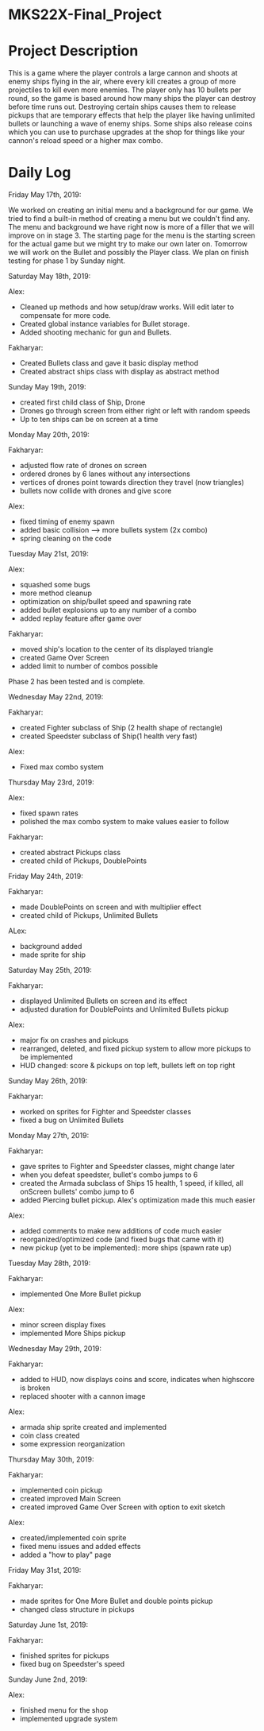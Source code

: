 # MKS22X-Final_Project

# Project Description

This is a game where the player controls a large cannon and shoots at enemy ships flying in the air, where every kill creates a group of more projectiles to kill even more enemies. The player only has 10 bullets per round, so the game is based around how many ships the player can destroy before time runs out. Destroying certain ships causes them to release pickups that are temporary effects that help the player like having unlimited bullets or launching a wave of enemy ships. Some ships also release coins which you can use to purchase upgrades at the shop for things like your cannon's reload speed or a higher max combo. 


# Daily Log

Friday May 17th, 2019:

We worked on creating an initial menu and a background for our game. We tried 
to find a built-in method of creating a menu but we couldn't find any. The menu
and background we have right now is more of a filler that we will improve on in stage 3.
The starting page for the menu is the starting screen for the actual game but we might
try to make our own later on. Tomorrow we will work on the Bullet and possibly the Player class.
We plan on finish testing for phase 1 by Sunday night.

Saturday May 18th, 2019:

Alex:
- Cleaned up methods and how setup/draw works. Will edit later to compensate for more code.
- Created global instance variables for Bullet storage.
- Added shooting mechanic for gun and Bullets.

Fakharyar:
- Created Bullets class and gave it basic display method
- Created abstract ships class with display as abstract method

Sunday May 19th, 2019:
- created first child class of Ship, Drone
- Drones go through screen from either right or left with random speeds
- Up to ten ships can be on screen at a time

Monday May 20th, 2019:

Fakharyar:
- adjusted flow rate of drones on screen
- ordered drones by 6 lanes without any intersections
- vertices of drones point towards direction they travel (now triangles)
- bullets now collide with drones and give score

Alex:
- fixed timing of enemy spawn
- added basic collision --> more bullets system (2x combo)
- spring cleaning on the code

Tuesday May 21st, 2019:

Alex:
- squashed some bugs
- more method cleanup
- optimization on ship/bullet speed and spawning rate
- added bullet explosions up to any number of a combo
- added replay feature after game over

Fakharyar:
- moved ship's location to the center of its displayed triangle
- created Game Over Screen
- added limit to number of combos possible

Phase 2 has been tested and is complete.

Wednesday May 22nd, 2019:

Fakharyar:
- created Fighter subclass of Ship (2 health shape of rectangle)
- created Speedster subclass of Ship(1 health very fast)

Alex:
- Fixed max combo system

Thursday May 23rd, 2019:

Alex:
- fixed spawn rates
- polished the max combo system to make values easier to follow

Fakharyar:
- created abstract Pickups class
- created child of Pickups, DoublePoints

Friday May 24th, 2019:

Fakharyar:
- made DoublePoints on screen and with multiplier effect
- created child of Pickups, Unlimited Bullets

ALex:
- background added
- made sprite for ship

Saturday May 25th, 2019:

Fakharyar:
- displayed Unlimited Bullets on screen and its effect
- adjusted duration for DoublePoints and Unlimited Bullets pickup

Alex:
- major fix on crashes and pickups
- rearranged, deleted, and fixed pickup system to allow more pickups to be implemented
- HUD changed: score & pickups on top left, bullets left on top right

Sunday May 26th, 2019:

Fakharyar:
- worked on sprites for Fighter and Speedster classes
- fixed a bug on Unlimited Bullets

Monday May 27th, 2019:

Fakharyar:
- gave sprites to Fighter and Speedster classes, might change later
- when you defeat speedster, bullet's combo jumps to 6
- created the Armada subclass of Ships 15 health, 1 speed, if killed, all onScreen bullets' combo jump to 6
- added Piercing bullet pickup. Alex's optimization made this much easier

Alex:
- added comments to make new additions of code much easier
- reorganized/optimized code (and fixed bugs that came with it)
- new pickup (yet to be implemented): more ships (spawn rate up)

Tuesday May 28th, 2019:

Fakharyar:
- implemented One More Bullet pickup

Alex:
- minor screen display fixes
- implemented More Ships pickup

Wednesday May 29th, 2019:

Fakharyar:
- added to HUD, now displays coins and score, indicates when highscore is broken
- replaced shooter with a cannon image

Alex:
- armada ship sprite created and implemented
- coin class created
- some expression reorganization

Thursday May 30th, 2019:

Fakharyar:
- implemented coin pickup
- created improved Main Screen
- created improved Game Over Screen with option to exit sketch

Alex:
- created/implemented coin sprite
- fixed menu issues and added effects
- added a "how to play" page

Friday May 31st, 2019:

Fakharyar:
- made sprites for One More Bullet and double points pickup
- changed class structure in pickups



Saturday June 1st, 2019:

Fakharyar:
- finished sprites for pickups
- fixed bug on Speedster's speed

Sunday June 2nd, 2019:

Alex:
- finished menu for the shop
- implemented upgrade system
